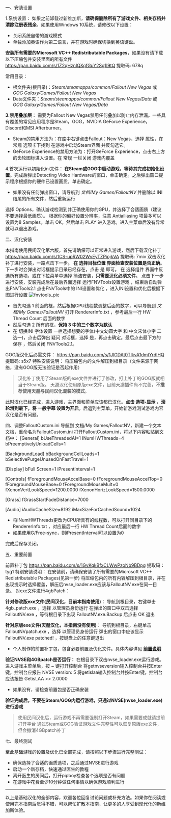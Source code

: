 <p>一、安装设置</p>
<p>1.系统设置：
如果之前卸载过新维加斯，<strong>请确保删除所有了游戏文件、相关存档并清除注册表残余</strong>。如果使用Windows 10系统，请修改以下设置：</p>
<ul>
<li>关闭系统自带的游戏模式</li>
<li>单独添加英语作为第二语言，并在游戏时确保切换到英语键盘。</li>

</ul>
<p><strong>安装所有需要的Microsoft VC++ Redistributable Packages</strong>，如果没有请下载以下压缩包并安装里面的所有文件
  <a href='https://pan.baidu.com/s/1Z2qHznIQXqfGuY2Sg1l9tQ'>https://pan.baidu.com/s/1Z2qHznIQXqfGuY2Sg1l9tQ</a> 提取码: 678q</p>
<p>常用目录：</p>
<ul>
<li>根文件夹(根目录)：<em>Steam/steamapps/common/Fallout New Vegas</em> 或 <em>GOG Galaxy/Games/Fallout New Vegas</em></li>
<li>Data文件夹：<em>Steam/steamapps/common/Fallout New Vegas/Data</em> 或 <em>GOG Galaxy/Games/Fallout New Vegas/Data</em></li>

</ul>
<p><strong>3.禁用叠加层</strong>：
需要为Fallout New Vegas禁用任何叠加以防止内存泄漏。一些具有覆盖的常见应用程序是Steam，GOG，NVIDIA GeForce Experience，Discord和MSI Afterburner。</p>
<ul>
<li>Steam的禁用方法为：在库中右键点击Fallout：New Vegas，选择 属性，在 常规 选项卡下找到 在游戏中启动Steam界面 并反勾选它。</li>
<li>GeForce Experience的禁用方法为：打开GeForce Experience，点击右上方的齿轮图标进入设置。在 常规 一栏关闭 游戏内覆盖</li>

</ul>
<p>4.首次运行以初始化ini文件：
<strong>在Steam或GOG中启动游戏，等待其完成初始化设置</strong>。完成后弹出Detecting Video Hardware的窗口，单击确定。之后弹出窗口提示程序根据你的硬件已设置画质，单击确定。</p>
<ul>
<li>如果没有任何弹出窗口，请导航到 <em>文档/My Games/FalloutNV</em> 并删除以.INI结尾的所有文件，然后重新运行</li>

</ul>
<p>选择 Options，确认游戏检测到并正确使用你的GPU，并选择了合适画质（建议不要选择最低画质）。
根据你的偏好设置分辨率，注意 Antiailiasing 项最多可以设置为8 Samples。单击 OK，然后单击 PLAY 进入游戏。进入主菜单后没有异常就可以退出游戏。</p>
<p>二、汉化安装</p>
<p>本指南使用民间汉化第六版，首先请确保可以正常进入游戏，然后下载汉化补丁
<a href='https://pan.baidu.com/s/1CS-upRW02WvEyTZPipjkVA'>https://pan.baidu.com/s/1CS-upRW02WvEyTZPipjkVA</a> 提取码: 7miv
双击汉化补丁进行安装，一路点击下一步。
<strong>在 选择目标位置 界面检查安装位置是否正确</strong>。下一步时会弹出对话框提示目录已经存在，点击 是 即可。
在 选择组件 界面中反选所有选项，或在下拉菜单中选择 简洁安装，<strong>只需要汉化必须文件</strong>。
点击下一步进行安装，安装完成后在最后界面选择 运行FNVTools设置游戏 ，结束后自动弹出FNVTools2.1
点击FNVTools中的 INI设置和优化 ，进入INI设置和优化后根据下图进行设置
<img src="https://s1.ax1x.com/2020/07/07/UFhJVH.jpg" referrerpolicy="no-referrer" alt="fnvtools_pic" title="fnvtools_pic"></p>
<ul>
<li>首先勾选 1 前面的框，然后根据CPU线程数调整后面的数字，可以导航到 <em>文档/My Games/FalloutNV</em> 打开  RendererInfo.txt ，参考最后一行 HW Thread Count 后面的数字</li>
<li>然后勾选 2 所有的框，<strong>保持 3 中的三个数字为默认</strong></li>
<li>在 切换INI 字体设置 一栏选择想要的字体(中文幼圆大字 和 中文宋体小字 二选一)，点击后弹出 疑问 对话框，选择 是，再点击确定。最后点击最下方的 保存 ，然后关闭 FNVTools2.1。</li>

</ul>
<p>GOG版汉化后必需文件：
<a href='https://pan.baidu.com/s/1JlGDAt0TlkvA1dmtYrdIHQ'>https://pan.baidu.com/s/1JlGDAt0TlkvA1dmtYrdIHQ</a> 提取码: s5x7
特殊安装说明：
将压缩包内的文件解压到根目录（文件来源于网络，没有GOG版无法验证是否起作用）</p>
<blockquote><p>汉化补丁使用了Steam版的exe文件并进行了修改，打上补丁的GOG版就相当于Steam版。
天邈汉化使用原版exe文件，目前天邈插件尚不完善，<strong>不推荐使用天邈与民间汉化混装的模式</strong>。</p>
</blockquote>
<p>此时汉化已经完成，进入游戏，主界面和菜单应该都已汉化。<strong>点击 选项-显示 ，滚轮滑到最下，将 一般字幕 设置为开启</strong>。后退到主菜单，开始新游戏测试游戏内容汉化是否有问题。</p>
<p>四、调整FalloutCustom.ini
导航到 文档/My Games/FalloutNV，新建一个文本文档，重命名为FalloutCustom.ini
打开FalloutCustom.ini，将以下内容粘贴到文档中：
[General]
bUseThreadedAI=1
INumHWThreads=4
bPreemptivelyUnloadCells=1</p>
<p>[BackgroundLoad]
bBackgroundCellLoads=1
bSelectivePurgeUnusedOnFastTravel=1</p>
<p>[Display]
bFull Screen=1
iPresentInterval=1</p>
<p>[Controls]
fForegroundMouseAccelBase=0
fForegroundMouseAccelTop=0
fForegroundMouseBase=0
fForegroundMouseMult=0
fXenonVertLookSpeed=1200.0000
fXenonHorizLookSpeed=1500.0000</p>
<p>[Grass]
fGrassStartFadeDistance=7000</p>
<p>[Audio]
iAudioCacheSize=8192
iMaxSizeForCachedSound=1024</p>
<ul>
<li>将INumHWThreads更改为CPU所具有的线程数，可以打开同目录下的RendererInfo.txt ，对应最后一行 HW Thread Count后面的数字</li>
<li>如果使用G/Free-sync，则iPresentInterval可以设置为0</li>

</ul>
<p>完成后保存关闭。</p>
<p>五、重要前置</p>
<p>前置补丁包
<a href='https://pan.baidu.com/s/1GvKqkBfxCLWwPzoNb9BDpg' target='_blank' class='url'>https://pan.baidu.com/s/1GvKqkBfxCLWwPzoNb9BDpg</a> 提取码：tyg1
特别安装说明：
在安装前，请确保安装了所有需要的Microsoft VC++ Redistributable Packages(见第一步)
将压缩包内的所有内容解压到根目录，并在出现提示时选择覆盖，解压后nvse_loader.exe应该与FalloutNV.exe在同一目录。
对exe文件进行4gbPatch：</p>
<p><strong>针对修改版exe文件(民间汉化，目前本指南使用)</strong>：
导航到根目录，右键单击 4gb_patch.exe ，选择 以管理员身份运行
在弹出的窗口中双击选择 FalloutNV.exe ，等待根目录下出现 FalloutNV.exe.Backup 后点击 OK 退出</p>
<p><strong>针对原版exe文件(天邈汉化，本指南没有使用)</strong>：
导航到根目录，右键单击 FalloutNVpatch.exe ，选择 以管理员身份运行
弹出的窗口中应该显示 FalloutNV.exe patched! ，按键盘上的任意键退出</p>
<ul>
<li>个人制作的前置补丁包，包含必要前置及优化文件。具体内容详见 <strong><a href='https://github.com/feelbetterhua/nvguideline_cn/blob/master/mod_introduction.md' title='前置说明'>前置说明</a></strong></li>

</ul>
<p><strong>验证NVSE和4GBpatch是否运行：</strong>
在根目录下双击nvse_loader.exe运行游戏。进入游戏主菜单后，按 ~ 键打开控制台
将getnvseversion输入控制台并按Enter键，控制台应报告 NVSE version: 5
将getislaa输入控制台并按Enter键，控制台应该报告 GetisLAA &gt;&gt; 2.0000</p>
<ul>
<li>如果没有，请检查前置包是否正确安装</li>

</ul>
<p><strong>验证完成后，不要在Steam/GOG内运行游戏，只通过NVSE(nvse_loader.exe)进行游戏</strong></p>
<blockquote><p>使用民间汉化后，运行游戏不再需要强制打开Steam，如果需要成就请提前打开平台
通过Steam或GOG验证游戏文件完整性可以恢复原版exe文件，但会撤消4GBpatch补丁</p>
</blockquote>
<p>七、最终测试</p>
<p>至此基础游戏的设置及优化已全部完成，请按照以下步骤进行完整测试：</p>
<ul>
<li>确保选择了合适的画质选项，之后通过NVSE进行游戏</li>
<li>启动一个新存档，快速通过医生的教程</li>
<li>离开医生的房间后，打开pipboy检查各个选项是否有问题</li>
<li>在游戏中花费至少10分钟做任何事情以确保游戏顺利进行</li>

</ul>
<hr />
<p>以上是基础汉化的全部内容，欢迎各位回复讨论问题或补充方法。如果你在阅读或使用完本指南后觉得不错，可以帮忙扩散本指南，让更多的人享受到现代化的新维加斯体验。</p>
